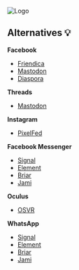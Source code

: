 ![Logo](https://1000logos.net/wp-content/uploads/2016/11/New-Facebook-Logo.jpg)

## Alternatives 💡


**Facebook**
   
   * [Friendica](https://friendi.ca/)
   * [Mastodon](https://joinmastodon.org/)
   * [Diaspora](https://diasporafoundation.org/)

**Threads**
   * [Mastodon](https://joinmastodon.org/)

**Instagram**
  
  * [PixelFed](https://pixelfed.org/)  
  
**Facebook Messenger**
  
  * [Signal](https://signal.org/)
  * [Element](https://element.io/)
  * [Briar](https://briarproject.org/)
  * [Jami](https://jami.net/)

  
**Oculus**

   * [OSVR](https://osvr.github.io/)

  
**WhatsApp**
  
  * [Signal](https://signal.org/)
  * [Element](https://element.io/)
  * [Briar](https://briarproject.org/)
  * [Jami](https://jami.net/)
  
